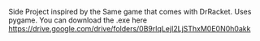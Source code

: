 Side Project inspired by the Same game that comes with DrRacket.
Uses pygame.
You can download the .exe here https://drive.google.com/drive/folders/0B9rlqLejI2LjSThxM0E0N0h0akk